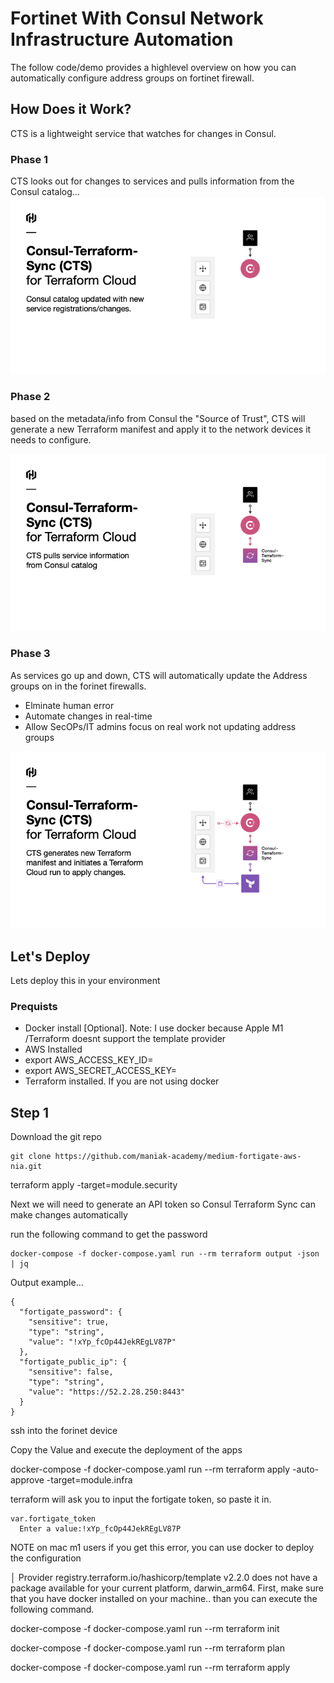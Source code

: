 # Fortinet With Consul Network Infrastructure Automation
The follow code/demo provides a highlevel overview on how you can automatically configure address groups on fortinet firewall.

## How Does it Work?
CTS is a lightweight service that watches for changes in Consul. 

### Phase 1
CTS looks out for changes to services and pulls information from the Consul catalog…
![title](./images/cts1.png)

### Phase 2
based on the metadata/info from Consul the "Source of Trust", CTS will generate a new Terraform manifest and apply it to the network devices it needs to configure.

![title](./images/cts2.png)

### Phase 3
As services go up and down, CTS will automatically update the Address groups on in the forinet firewalls. 
* Elminate human error
* Automate changes in real-time
* Allow SecOPs/IT admins focus on real work not updating address groups

![title](./images/cts3.png)


## Let's Deploy
Lets deploy this in your environment

### Prequists 
* Docker install [Optional]. Note: I use docker because Apple M1 /Terraform doesnt support the template provider
* AWS Installed
* export AWS_ACCESS_KEY_ID=<ID>
* export AWS_SECRET_ACCESS_KEY=<SECRET>
* Terraform installed. If you are not using docker

## Step 1
Download the git repo
```
git clone https://github.com/maniak-academy/medium-fortigate-aws-nia.git
```



terraform apply -target=module.security 

Next we will need to generate an API token so Consul Terraform Sync can make changes automatically 

run the following command to get the password 

```
docker-compose -f docker-compose.yaml run --rm terraform output -json | jq 
```

Output example...
```
{
  "fortigate_password": {
    "sensitive": true,
    "type": "string",
    "value": "!xYp_fcOp44JekREgLV87P"
  },
  "fortigate_public_ip": {
    "sensitive": false,
    "type": "string",
    "value": "https://52.2.28.250:8443"
  }
}
```

ssh into the forinet device 


Copy the Value and execute the deployment of the apps

docker-compose -f docker-compose.yaml run --rm terraform apply -auto-approve -target=module.infra 

terraform will ask you to input the fortigate token, so paste it in.

```
var.fortigate_token
  Enter a value:!xYp_fcOp44JekREgLV87P
```





NOTE on mac m1 users
if you get this error, you can use docker to deploy the configuration

│ Provider registry.terraform.io/hashicorp/template v2.2.0 does not have a package available for your current platform, darwin_arm64.
First, make sure that you have docker installed on your machine.. than you can execute the following command.

docker-compose -f docker-compose.yaml run --rm terraform init

docker-compose -f docker-compose.yaml run --rm terraform plan

docker-compose -f docker-compose.yaml run --rm terraform apply
